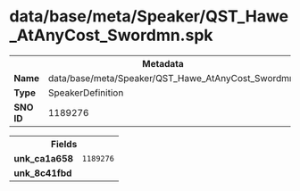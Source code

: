 <h1>data/base/meta/Speaker/QST_Hawe_AtAnyCost_Swordmn.spk</h1><table><tr><th colspan="100%">Metadata</th></tr><tr><td><b>Name</b></td><td>data/base/meta/Speaker/QST_Hawe_AtAnyCost_Swordmn.spk</td></tr><tr><td><b>Type</b></td><td>SpeakerDefinition</td></tr><tr><td><b>SNO ID</b></td><td>1189276</td></tr></table>

<table><tr><th colspan="100%">Fields</th></tr><tr><td><b>unk_ca1a658</b></td><td><code>1189276</code></td></tr><tr><td><b>unk_8c41fbd</b></td><td></td></tr></table>

